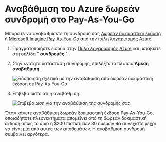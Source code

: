 <properties
   pageTitle="Αναβάθμιση του Azure δωρεάν συνδρομή στο Pay-As-You-Go | Microsoft Azure"
   description="Περιγράφει τις απαιτήσεις για την αναβάθμιση από μια δωρεάν συνδρομή στο Pay-As-You-Go και διαδικασία"
   services=""
   documentationCenter=""
   authors="jlian"
   manager="mbaldwin"
   editor=""
   tags="billing"
   />

<tags
   ms.service="billing"
   ms.devlang="na"
   ms.topic="article"
   ms.tgt_pltfrm="na"
   ms.workload="na"
   ms.date="10/26/2016"
   ms.author="jlian"/>

# <a name="upgrade-your-free-azure-subscription-to-pay-as-you-go"></a>Αναβάθμιση του Azure δωρεάν συνδρομή στο Pay-As-You-Go

Μπορείτε να αναβαθμίσετε τη συνδρομή σας [Δωρεάν δοκιμαστική έκδοση](https://azure.microsoft.com/free/) ή [Microsoft Imagine](https://azure.microsoft.com/offers/ms-azr-0144p/) [Pay-As-You-Go](https://azure.microsoft.com/offers/ms-azr-0003p/) από την πύλη λογαριασμός Azure. 

1. Πραγματοποιήστε είσοδο στην [Πύλη λογαριασμός Azure](https://account.windowsazure.com/subscriptions) και μεταβείτε στη σελίδα " **συνδρομές** ".

2. Στην ενότητα κατάσταση συνδρομής, επιλέξτε το πλαίσιο **Άμεση αναβάθμιση** .

    ![Ειδοποίηση σχετικά με την αναβάθμιση από δωρεάν δοκιμαστική έκδοση σε Pay-As-You-Go](./media/billing-upgrade-azure-subscription/billpage.png)

3. Επιβεβαιώστε ότι η αναβάθμιση.

    ![Επιβεβαίωση για την αναβάθμιση της συνδρομής σας](./media/billing-upgrade-azure-subscription/Upgrade.png)

Όταν κάνετε αναβάθμιση δωρεάν δοκιμαστική έκδοση Pay-As-You-Go, οποιαδήποτε πλεονεκτήματα απομείνει από τη δωρεάν δοκιμαστική έκδοση όπως το όριο ή $200 πιστωτικών 30 ημερών θα συνεχίστε μέχρι να είναι μία από αυτές των αποθεμάτων. Η αναβάθμιση συνδρομή συμβαίνει αργότερα.
